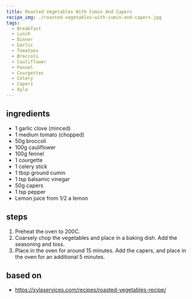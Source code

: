 ```yaml
---
title: Roasted Vegetables With Cumin And Capers
recipe_img: ./roasted-vegetables-with-cumin-and-capers.jpg
tags:
  - Breakfast
  - Lunch
  - Dinner
  - Garlic
  - Tomatoes
  - Broccoli
  - Cauliflower
  - Fennel
  - Courgettes
  - Celery
  - Capers
  - Xyla
---
```


<!-- markdownlint-disable MD024 -->

## ingredients

- 1 garlic clove (minced)
- 1 medium tomato (chopped)
- 50g broccoli
- 100g cauliflower
- 100g fennel
- 1 courgette
- 1 celery stick
- 1 tbsp ground cumin
- 1 tsp balsamic vinegar
- 50g capers
- 1 tsp pepper
- Lemon juice from 1/2 a lemon

## steps

1. Preheat the oven to 200C.
2. Coarsely chop the vegetables and place in a baking dish. Add the seasoning and toss.
3. Place in the oven for around 15 minutes. Add the capers, and place in the oven for an additional 5 minutes.

## based on

- https://xylaservices.com/recipes/roasted-vegetables-recipe/
<!-- markdownlint-enable MD024 -->
